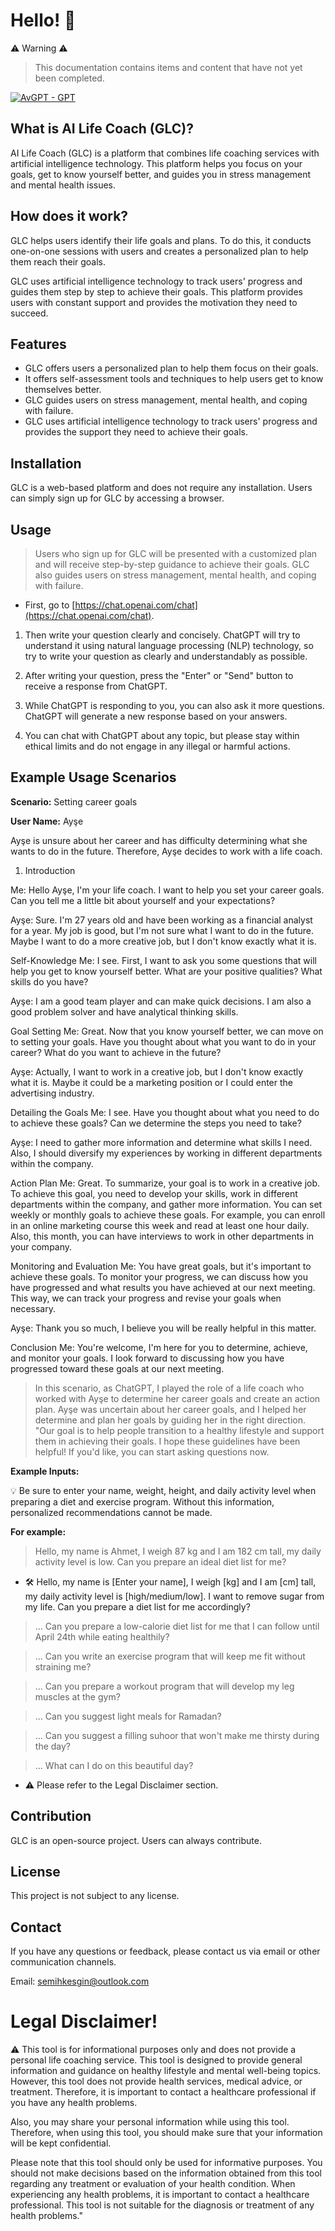 ﻿
# Hello! 👋

⚠️ Warning ⚠️

> This documentation contains items and content that have not yet been completed.

[![AvGPT - GPT](https://img.shields.io/badge/AvGPT-GPT-2ea44f)](https://github.com/SemihK/AvGPT)

## What is AI Life Coach (GLC)?

AI Life Coach (GLC) is a platform that combines life coaching services with artificial intelligence technology. This platform helps you focus on your goals, get to know yourself better, and guides you in stress management and mental health issues.

## How does it work?

GLC helps users identify their life goals and plans. To do this, it conducts one-on-one sessions with users and creates a personalized plan to help them reach their goals.

GLC uses artificial intelligence technology to track users' progress and guides them step by step to achieve their goals. This platform provides users with constant support and provides the motivation they need to succeed.

## Features

-   GLC offers users a personalized plan to help them focus on their goals.
-   It offers self-assessment tools and techniques to help users get to know themselves better.
-   GLC guides users on stress management, mental health, and coping with failure.
-   GLC uses artificial intelligence technology to track users' progress and provides the support they need to achieve their goals.

## Installation

GLC is a web-based platform and does not require any installation. Users can simply sign up for GLC by accessing a browser.

## Usage

> Users who sign up for GLC will be presented with a customized plan and will receive step-by-step guidance to achieve their goals. GLC also guides users on stress management, mental health, and coping with failure.

-   First, go to [https://chat.openai.com/chat](https://chat.openai.com/chat).

1.  Then write your question clearly and concisely. ChatGPT will try to understand it using natural language processing (NLP) technology, so try to write your question as clearly and understandably as possible.
    
2.  After writing your question, press the "Enter" or "Send" button to receive a response from ChatGPT.
    
3.  While ChatGPT is responding to you, you can also ask it more questions. ChatGPT will generate a new response based on your answers.
    
4.  You can chat with ChatGPT about any topic, but please stay within ethical limits and do not engage in any illegal or harmful actions.
    

## Example Usage Scenarios

**Scenario:** Setting career goals

**User Name:** Ayşe

Ayşe is unsure about her career and has difficulty determining what she wants to do in the future. Therefore, Ayşe decides to work with a life coach.

1.  Introduction

Me: Hello Ayşe, I'm your life coach. I want to help you set your career goals. Can you tell me a little bit about yourself and your expectations?

Ayşe: Sure. I'm 27 years old and have been working as a financial analyst for a year. My job is good, but I'm not sure what I want to do in the future. Maybe I want to do a more creative job, but I don't know exactly what it is.

Self-Knowledge Me: I see. First, I want to ask you some questions that will help you get to know yourself better. What are your positive qualities? What skills do you have?

Ayşe: I am a good team player and can make quick decisions. I am also a good problem solver and have analytical thinking skills.

Goal Setting Me: Great. Now that you know yourself better, we can move on to setting your goals. Have you thought about what you want to do in your career? What do you want to achieve in the future?

Ayşe: Actually, I want to work in a creative job, but I don't know exactly what it is. Maybe it could be a marketing position or I could enter the advertising industry.

Detailing the Goals Me: I see. Have you thought about what you need to do to achieve these goals? Can we determine the steps you need to take?

Ayşe: I need to gather more information and determine what skills I need. Also, I should diversify my experiences by working in different departments within the company.

Action Plan Me: Great. To summarize, your goal is to work in a creative job. To achieve this goal, you need to develop your skills, work in different departments within the company, and gather more information. You can set weekly or monthly goals to achieve these goals. For example, you can enroll in an online marketing course this week and read at least one hour daily. Also, this month, you can have interviews to work in other departments in your company.

Monitoring and Evaluation Me: You have great goals, but it's important to achieve these goals. To monitor your progress, we can discuss how you have progressed and what results you have achieved at our next meeting. This way, we can track your progress and revise your goals when necessary.

Ayşe: Thank you so much, I believe you will be really helpful in this matter.

Conclusion Me: You're welcome, I'm here for you to determine, achieve, and monitor your goals. I look forward to discussing how you have progressed toward these goals at our next meeting.

>In this scenario, as ChatGPT, I played the role of a life coach who worked with Ayşe to determine her career goals and create an action plan. Ayşe was uncertain about her career goals, and I helped her determine and plan her goals by guiding her in the right direction. "Our goal is to help people transition to a healthy lifestyle and support them in achieving their goals. I hope these guidelines have been helpful! If you'd like, you can start asking questions now.

**Example Inputs:**

💡 Be sure to enter your name, weight, height, and daily activity level when preparing a diet and exercise program. Without this information, personalized recommendations cannot be made.

**For example:**

>Hello, my name is Ahmet, I weigh 87 kg and I am 182 cm tall, my daily activity level is low. Can you prepare an ideal diet list for me?

* 🛠 Hello, my name is [Enter your name], I weigh [kg] and I am [cm] tall, my daily activity level is [high/medium/low]. I want to remove sugar from my life. Can you prepare a diet list for me accordingly?

>... Can you prepare a low-calorie diet list for me that I can follow until April 24th while eating healthily?

>... Can you write an exercise program that will keep me fit without straining me?

>... Can you prepare a workout program that will develop my leg muscles at the gym?

>... Can you suggest light meals for Ramadan?

>... Can you suggest a filling suhoor that won't make me thirsty during the day?

>... What can I do on this beautiful day?

* ⚠️ Please refer to the Legal Disclaimer section.

## Contribution

GLC is an open-source project. Users can always contribute.

## License

This project is not subject to any license.

## Contact

If you have any questions or feedback, please contact us via email or other communication channels.

Email: [semihkesgin@outlook.com](mailto:semihkesgin@outlook.com)

# Legal Disclaimer!

⚠️ This tool is for informational purposes only and does not provide a personal life coaching service. This tool is designed to provide general information and guidance on healthy lifestyle and mental well-being topics. However, this tool does not provide health services, medical advice, or treatment. Therefore, it is important to contact a healthcare professional if you have any health problems.

Also, you may share your personal information while using this tool. Therefore, when using this tool, you should make sure that your information will be kept confidential.

Please note that this tool should only be used for informative purposes. You should not make decisions based on the information obtained from this tool regarding any treatment or evaluation of your health condition. When experiencing any health problems, it is important to contact a healthcare professional. This tool is not suitable for the diagnosis or treatment of any health problems."

